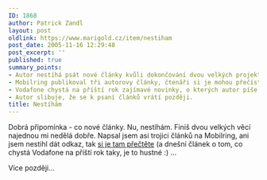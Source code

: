 ```yaml
---
ID: 1868
author: Patrick Zandl
layout: post
oldlink: https://www.marigold.cz/item/nestiham
post_date: 2005-11-16 12:29:48
post_excerpt: ''
published: true
summary_points:
- Autor nestíhá psát nové články kvůli dokončování dvou velkých projektů.
- Mobilring publikoval tři autorovy články, čtenáři si je mohou přečíst.
- Vodafone chystá na příští rok zajímavé novinky, o kterých autor píše.
- Autor slibuje, že se k psaní článků vrátí později.
title: Nestíhám
---
```


<p>Dobrá připomínka - co nové články. Nu, nestíhám. Finiš dvou velkých věcí najednou mi nedělá dobře. Napsal jsem asi trojici článků na Mobilring, ani jsem nestihl dát odkaz, tak <a href="http://www.mobilring.cz/">si je tam přečtěte</a> (a dnešní článek o tom, co chystá Vodafone na příští rok taky, je to hustné :) ... </p>

<p>Více později...
</p>